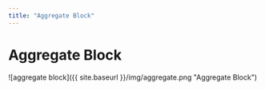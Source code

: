 ```yaml
---
title: "Aggregate Block"
---
```

# Aggregate Block
![aggregate block]({{ site.baseurl }}/img/aggregate.png "Aggregate Block")